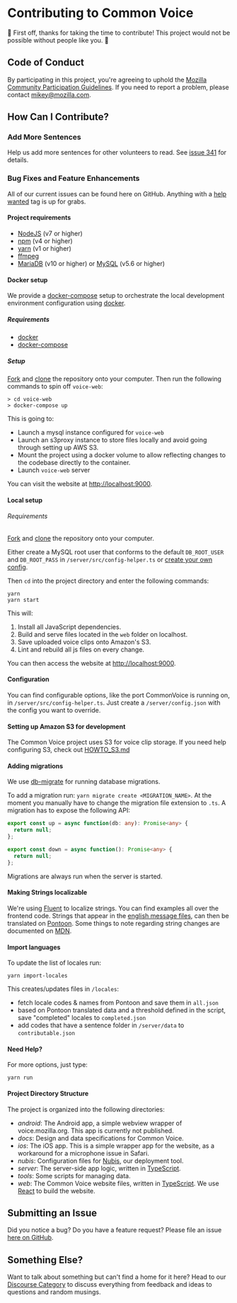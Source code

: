 # Contributing to Common Voice

🎉 First off, thanks for taking the time to contribute! This project would not be possible without people like you. 🎉

## Code of Conduct
By participating in this project, you're agreeing to uphold the [Mozilla Community Participation Guidelines](https://www.mozilla.org/en-US/about/governance/policies/participation/). If you need to report a problem, please contact [mikey@mozilla.com](mailto:mikey@mozilla.com).

## How Can I Contribute?

### Add More Sentences
Help us add more sentences for other volunteers to read. See [issue 341](https://github.com/mozilla/voice-web/issues/341) for details.

### Bug Fixes and Feature Enhancements
All of our current issues can be found here on GitHub. Anything with a [help wanted](https://github.com/mozilla/voice-web/issues?q=is%3Aissue+is%3Aopen+label%3A%22help+wanted%22) tag is up for grabs.

#### Project requirements
- [NodeJS](https://nodejs.org) (v7 or higher)
- [npm](https://www.npmjs.com) (v4 or higher)
- [yarn](https://yarnpkg.com) (v1 or higher)
- [ffmpeg](https://www.ffmpeg.org/download.html)
- [MariaDB](https://mariadb.org/download/) (v10 or higher) or [MySQL](https://www.mysql.com/downloads/) (v5.6 or higher)

#### Docker setup

We provide a [docker-compose](https://docs.docker.com/compose/) setup to orchestrate the local development environment configuration using [docker](https://www.docker.com/).

##### Requirements

- [docker](https://www.docker.com/)
- [docker-compose](https://docs.docker.com/compose/)

##### Setup

[Fork](https://help.github.com/articles/fork-a-repo/) and [clone](https://help.github.com/articles/cloning-a-repository/) the repository onto your computer.
Then run the following commands to spin off `voice-web`:


```
> cd voice-web
> docker-compose up
```

This is going to:

- Launch a mysql instance configured for `voice-web`
- Launch an s3proxy instance to store files locally and avoid going through setting up AWS S3.
- Mount the project using a docker volume to allow reflecting changes to the codebase directly to the container.
- Launch `voice-web` server

You can visit the website at [http://localhost:9000](http://localhost:9000).

#### Local setup

###### Requirements

[Fork](https://help.github.com/articles/fork-a-repo/) and [clone](https://help.github.com/articles/cloning-a-repository/) the repository onto your computer.

Either create a MySQL root user that conforms to the default `DB_ROOT_USER` and `DB_ROOT_PASS` in `/server/src/config-helper.ts` or [create your own config](https://github.com/mozilla/voice-web/blob/master/CONTRIBUTING.md#configuration). 

Then `cd` into the project directory and enter the following commands:
```
yarn
yarn start
```
This will:
1. Install all JavaScript dependencies.
2. Build and serve files located in the `web` folder on localhost.
3. Save uploaded voice clips onto Amazon's S3.
4. Lint and rebuild all js files on every change.

You can then access the website at [http://localhost:9000](http://localhost:9000).

#### Configuration
You can find configurable options, like the port CommonVoice is running on, in `/server/src/config-helper.ts`. Just create a `/server/config.json` with the config you want to override.

#### Setting up Amazon S3 for development
The Common Voice project uses S3 for voice clip storage. If you need help configuring
S3, check out [HOWTO_S3.md](./docs/HOWTO_S3.md)

#### Adding migrations
We use [db-migrate](https://github.com/db-migrate/node-db-migrate) for running database migrations.

To add a migration run:
`yarn migrate create <MIGRATION_NAME>`.
At the moment you manually have to change the migration file extension to `.ts`. A migration has to expose the following API:
```typescript
export const up = async function(db: any): Promise<any> {
  return null;
};

export const down = async function(): Promise<any> {
  return null;
};

```

Migrations are always run when the server is started.

#### Making Strings localizable
We're using [Fluent](http://projectfluent.org/) to localize strings. You can find examples all over the frontend code. Strings that appear in the [english message files](https://github.com/mozilla/voice-web/tree/master/web/locales/en), can then be translated on [Pontoon](https://pontoon.mozilla.org/projects/common-voice/). Some things to note regarding string changes are documented on [MDN](https://developer.mozilla.org/en-US/docs/Mozilla/Localization/Localization_content_best_practices#Changing_existing_strings).


#### Import languages
To update the list of locales run:
```
yarn import-locales
```

This creates/updates files in `/locales`:
- fetch locale codes & names from Pontoon and save them in `all.json`
- based on Pontoon translated data and a threshold defined in the script, save "completed" locales to `completed.json`
- add codes that have a sentence folder in `/server/data` to `contributable.json`

#### Need Help?
For more options, just type:
```
yarn run
```

#### Project Directory Structure
The project is organized into the following directories:

- *android*: The Android app, a simple webview wrapper of voice.mozilla.org. This app is currently not published.
- *docs*: Design and data specifications for Common Voice.
- *ios*: The iOS app. This is a simple wrapper app for the website, as a workaround for a microphone issue in Safari.
- *nubis*: Configuration files for [Nubis](https://github.com/nubisproject), our deployment tool.
- *server*: The server-side app logic, written in [TypeScript](http://www.typescriptlang.org/).
- *tools*: Some scripts for managing data.
- *web*: The Common Voice website files, written in [TypeScript](http://www.typescriptlang.org/). We use [React](https://reactjs.org/) to build the website.

## Submitting an Issue
Did you notice a bug? Do you have a feature request? Please file an issue [here on GitHub](https://github.com/mozilla/voice-web/issues).

## Something Else?
Want to talk about something but can't find a home for it here? Head to our [Discourse Category](https://discourse.mozilla-community.org/c/voice) to discuss everything from feedback and ideas to questions and random musings.
